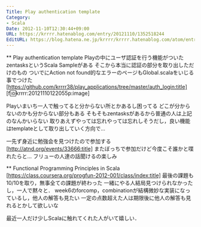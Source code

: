 ```yaml
---
Title: Play authentication template
Category:
- Scala
Date: 2012-11-10T12:30:44+09:00
URL: https://krrrr.hatenablog.com/entry/20121110/1352518244
EditURL: https://blog.hatena.ne.jp/krrrr/krrrr.hatenablog.com/atom/entry/11696248318756262931
---
```


** Play authentication template
Playの中にユーザ認証を行う機能がついたzentasksというScala Sampleがある
そこから本当に認証の部分を取り出しただけのもの
ついでにAction not found的なエラーのページもGlobal.scalaをいじる事でつけた
[https://github.com/krrrr38/play_applications/tree/master/auth_login:title]
[f:id:krrrr:20121110122055p:image]

Playいまいち一人で触ってると分からない所とかあるし困ってる
どこが分からないのかも分からない部分もある
そもそもzentasksがあるから普通の人は上記のなんかいらない
取りあえずやっては忘れやっては忘れしそうだし，良い機能はtemplateとして取り出していく方向で...

一先ず身近に勉強会を見つけたので参加する
[http://atnd.org/events/33666:title]
またぼっちで参加だけど今度こそ誰かと喋れたらと...
フリューの人達の話聞けるの楽しみ

** Functional Programming Principles in Scala
[https://class.coursera.org/progfun-2012-001/class/index:title]
最後の課題も10/10を取り，無事全ての課題が終わった
一緒にやる人結局見つけられなかったし，一人で黙々と．
week6のforcomp，combinationが結構微妙な実装になっているし，他人の解答も見たい
一定の点数超えた人は期限後に他人の解答も見れるとかして欲しいな

最近一人だけ少しScalaに触れてくれた人がいて嬉しい．
